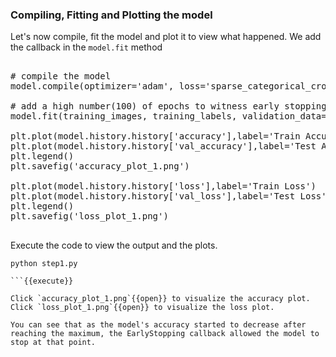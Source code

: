 ### Compiling, Fitting and Plotting the model
Let's now compile, fit the model and plot it to view what happened. We add the callback in the `model.fit` method

<pre class="file" data-filename="step1.py" data-target="append">

# compile the model
model.compile(optimizer='adam', loss='sparse_categorical_crossentropy', metrics=['accuracy'])

# add a high number(100) of epochs to witness early stopping
model.fit(training_images, training_labels, validation_data=(test_images,test_labels), epochs=100, callbacks=[callback1], batch_size=1024)

plt.plot(model.history.history['accuracy'],label='Train Accuracy')
plt.plot(model.history.history['val_accuracy'],label='Test Accuracy')
plt.legend()
plt.savefig('accuracy_plot_1.png')

plt.plot(model.history.history['loss'],label='Train Loss')
plt.plot(model.history.history['val_loss'],label='Test Loss')
plt.legend()
plt.savefig('loss_plot_1.png')

</pre>

Execute the code to view the output and the plots.

```
python step1.py

```{{execute}}

Click `accuracy_plot_1.png`{{open}} to visualize the accuracy plot.
Click `loss_plot_1.png`{{open}} to visualize the loss plot.

You can see that as the model's accuracy started to decrease after reaching the maximum, the EarlyStopping callback allowed the model to stop at that point.